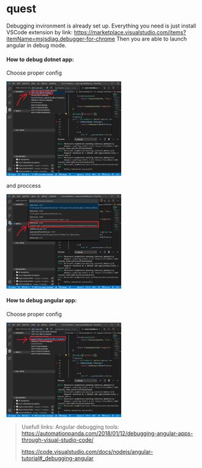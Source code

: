 # quest

Debugging invironment is already set up.
Everything you need is just install VSCode extension by link:
https://marketplace.visualstudio.com/items?itemName=msjsdiag.debugger-for-chrome
Then you are able to launch angular in debug mode.

#### How to debug dotnet app:

Choose proper config 

<img src="images/dotnet_attach_config.png" alt="" width="300"/>

and proccess 

<img src="images/dotnet_attach_dotnet_instance.png" alt="" width="300"/>

#### How to debug angular app:

Choose proper config 

<img src="images/launch_chrome_debug.png" alt="" width="300"/>

> Usefull links:
>  Angular debugging tools:
>   https://automationpanda.com/2018/01/12/debugging-angular-apps-through-visual-studio-code/
>   
>   https://code.visualstudio.com/docs/nodejs/angular-tutorial#_debugging-angular
